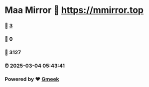 # Maa Mirror :link: https://mmirror.top 
### :page_facing_up: [3](https://mmirror.top/tag.html) 
### :speech_balloon: 0 
### :hibiscus: 3127 
### :alarm_clock: 2025-03-04 05:43:41 
### Powered by :heart: [Gmeek](https://github.com/Meekdai/Gmeek)
